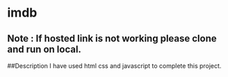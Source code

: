 # imdb

## Note : If hosted link is not working please clone and run on local.

##Description 
I have used html css and javascript to complete this project.

